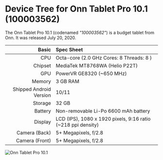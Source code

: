 # Device Tree for Onn Tablet Pro 10.1 (100003562)

The Onn Tablet Pro 10.1 (codenamed _"100003562"_) is a budget tablet from Onn.
It was released July 20, 2020.

| Basic                   | Spec Sheet                                                                                                                     |
| -----------------------:|:------------------------------------------------------------------------------------------------------------------------------ |
| CPU                     | Octa-core (2.0 GHz Cores: 8 Threads: 8 )                                                                |
| Chipset                 | MediaTek MT8768WA (Helio P22T)                                                                                                 |
| GPU                     | 	PowerVR GE8320 (~650 MHz)                                                                                                                     |
| Memory                  | 3 GB  RAM                                                                                                                     |
| Shipped Android Version | 10/11                                                                                                                              |
| Storage                 | 32 GB                                                                                                                  |
| Battery                 | Non-removable Li-Po 6600 mAh battery                                                                                           |
| Display                 | LCD (IPS), 1080 x 1920 pixels, 9:16 ratio (~218 ppi density)                                                                |
| Camera (Back)           | 5+ Megapixels, f/2.8 |
| Camera (Front)          | 5+ Megapixels, f/2.8 |

![Onn Tablet Pro 10.1](https://images.theinformr.com/i/products/w550/tablets/4532/onn-10-1-tablet-pro-1.jpg "Onn Tablet Pro 10.1")